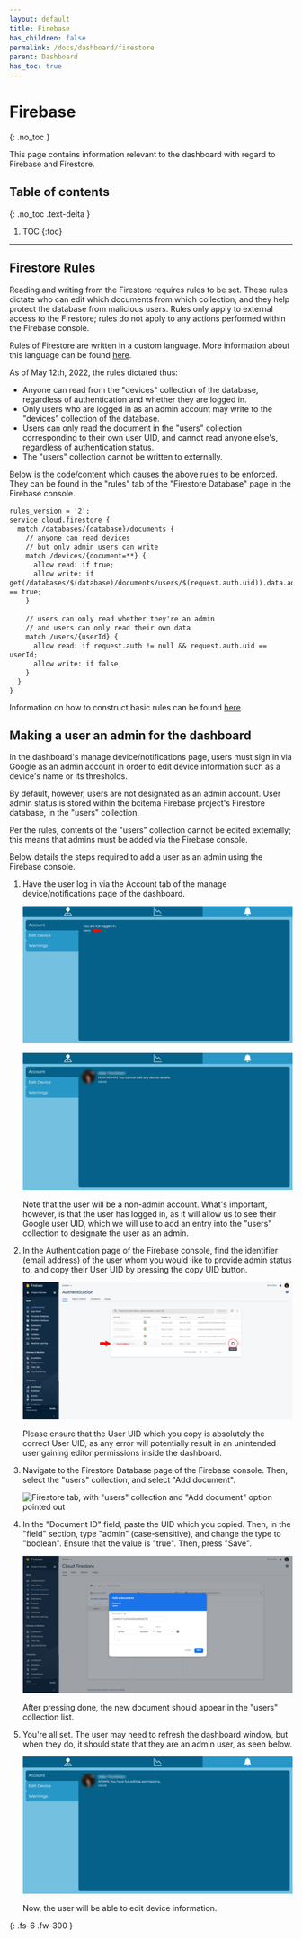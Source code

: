 ```yaml
---  
layout: default  
title: Firebase
has_children: false  
permalink: /docs/dashboard/firestore
parent: Dashboard  
has_toc: true
---  
```


# Firebase
{: .no_toc }

This page contains information relevant to the dashboard with regard to Firebase and Firestore.

## Table of contents
{: .no_toc .text-delta }

1. TOC
{:toc}

---

## Firestore Rules

Reading and writing from the Firestore requires rules to be set. These rules dictate who can edit which documents from which collection, and they help protect the database from malicious users. Rules only apply to external access to the Firestore; rules do not apply to any actions performed within the Firebase console.

Rules of Firestore are written in a custom language. More information about this language can be found [here](https://firebase.google.com/docs/rules/rules-language).

As of May 12th, 2022, the rules dictated thus:
- Anyone can read from the "devices" collection of the database, regardless of authentication and whether they are logged in.
- Only users who are logged in as an admin account may write to the "devices" collection of the database.
- Users can only read the document in the "users" collection corresponding to their own user UID, and cannot read anyone else's, regardless of authentication status.
- The "users" collection cannot be written to externally.

Below is the code/content which causes the above rules to be enforced. They can be found in the "rules" tab of the "Firestore Database" page in the Firebase console.

```
rules_version = '2';
service cloud.firestore {
  match /databases/{database}/documents {
  	// anyone can read devices
    // but only admin users can write
    match /devices/{document=**} {
      allow read: if true;
      allow write: if get(/databases/$(database)/documents/users/$(request.auth.uid)).data.admin == true;
    }
    
    // users can only read whether they're an admin
    // and users can only read their own data
    match /users/{userId} {
      allow read: if request.auth != null && request.auth.uid == userId;
      allow write: if false;
    }
  }
}
```

Information on how to construct basic rules can be found [here](https://firebase.google.com/docs/rules/basics).

## Making a user an admin for the dashboard

In the dashboard's manage device/notifications page, users must sign in via Google as an admin account in order to edit device information such as a device's name or its thresholds.

By default, however, users are not designated as an admin account. User admin status is stored within the bcitema Firebase project's Firestore database, in the "users" collection.

Per the rules, contents of the "users" collection cannot be edited externally; this means that admins must be added via the Firebase console. 

Below details the steps required to add a user as an admin using the Firebase console.

1. Have the user log in via the Account tab of the manage device/notifications page of the dashboard.
   
   ![Account page with no user logged in](https://github.com/BCIT-Reseach-Long-Term-ISSP/bcit-reseach-long-term-issp.github.io/blob/master/dashboard/assets/Account1NotLoggedIn.png?raw=true "Account page with no user logged in")

   ![Account page with a non-admin user logged in](https://github.com/BCIT-Reseach-Long-Term-ISSP/bcit-reseach-long-term-issp.github.io/blob/master/dashboard/assets/Account2NonAdmin.png?raw=true "Account page with a non-admin user logged in")

    Note that the user will be a non-admin account. What's important, however, is that the user has logged in, as it will allow us to see their Google user UID, which we will use to add an entry into the "users" collection to designate the user as an admin.

2. In the Authentication page of the Firebase console, find the identifier (email address) of the user whom you would like to provide admin status to, and copy their User UID by pressing the copy UID button.

    ![Authentication page, with user UID pointed out](https://github.com/BCIT-Reseach-Long-Term-ISSP/bcit-reseach-long-term-issp.github.io/blob/master/dashboard/assets/Account3AuthenticationPage.png?raw=true "Authentication page, with user UID pointed out")

    Please ensure that the User UID which you copy is absolutely the correct User UID, as any error will potentially result in an unintended user gaining editor permissions inside the dashboard.

3. Navigate to the Firestore Database page of the Firebase console. Then, select the "users" collection, and select "Add document".

    ![Firestore tab, with "users" collection and "Add document" option pointed out](https://github.com/BCIT-Reseach-Long-Term-ISSP/bcit-reseach-long-term-issp.github.io/blob/master/dashboard/assets/Account4FirestorePage.png?raw=true "Firestore page, with \"users\" collection and \"Add document\" option pointed out")

4. In the "Document ID" field, paste the UID which you copied. Then, in the "field" section, type "admin" (case-sensitive), and change the type to "boolean". Ensure that the value is "true". Then, press "Save".

   ![Add a document, with details filled out](https://github.com/BCIT-Reseach-Long-Term-ISSP/bcit-reseach-long-term-issp.github.io/blob/master/dashboard/assets/Account5FirestoreDocument.png?raw=true "Add a document, with details filled out")

    After pressing done, the new document should appear in the "users" collection list.

5. You're all set. The user may need to refresh the dashboard window, but when they do, it should state that they are an admin user, as seen below.

   ![Account page with an admin user logged in](https://github.com/BCIT-Reseach-Long-Term-ISSP/bcit-reseach-long-term-issp.github.io/blob/master/dashboard/assets/Account6Admin.png?raw=true "Account page with an admin user logged in")

    Now, the user will be able to edit device information.

{: .fs-6 .fw-300 }